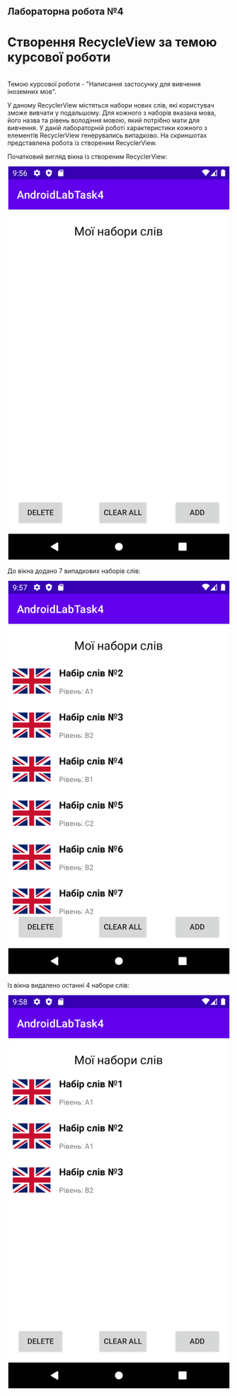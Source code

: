## Лабораторна робота №4
# Створення RecycleView за темою курсової роботи
<br>
Темою курсової роботи - "Написання застосунку для вивчення іноземних мов".

У даному RecyclerView містяться набори нових слів, які користувач зможе вивчати у подальшому.
Для кожного з наборів вказана мова, його назва та рівень володіння мовою, який потрібно мати для вивчення.
У даній лабораторній роботі характеристики кожного з елементів RecyclerView генерувались випадково.
На скриншотах представлена робота із створеним RecyclerView.

Початковий вигляд вікна із створеним RecyclerView:
<p align="center">
  <img src="../screenshots/LabTask4/screenshot_1.png" width="500"/>
</p>
До вікна додано 7 випадкових наборів слів:
<p align="center">
  <img src="../screenshots/LabTask4/screenshot_2.png" width="500"/>
</p>
Із вікна видалено останні 4 набори слів:
<p align="center">
  <img src="../screenshots/LabTask4/screenshot_3.png" width="500"/>
</p>

